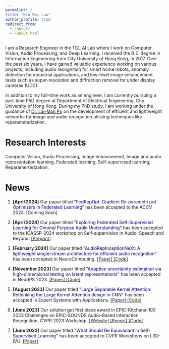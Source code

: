 ```yaml
---
permalink: /
title: "Kin Wai Lau"
author_profile: true
redirect_from: 
  - /about/
  - /about.html
---
```


I am a Research Engineer in the TCL AI Lab where I work on Computer Vision, Audio Processing, and Deep Learning. I received the B.E. degree in Information Engineering from City University of Hong Kong, in 2017. Over the past six years, I have gained valuable experience working on various projects, including audio recognition for smart home robots, anomaly detection for industrial applications, and low-level image enhancement tasks such as super-resolution and diffraction removal for under display cameras (UDC).

In addition to my full-time work as an engineer, I am currently pursuing a part-time PhD degree at Department of Electrical Engineering, City University of Hong Kong. During my PhD study, I am working under the guidance of [Dr. Lai-Man Po](https://www.ee.cityu.edu.hk/~lmpo/) on the development of efficient and lightweight networks for image and audio recognition utilizing techniques like reparameterization. 

Research Interests
======
Computer Vision, Audio Processing, Image enhancement, Image and audio representation learning, Federated learning, Self-supervised learning, Reparamerterization.

News
======
1. **[April 2024]** Our paper titled <font color='Navy'>"FedRepOpt: Gradient Re-parametrized Optimizers in Federated Learning"</font> has been accepted to the ACCV 2024.  [Coming Soon]

1. **[April 2024]** Our paper titled <font color='Navy'>"Exploring Federated Self-Supervised Learning for General Purpose Audio Understanding"</font> has been accepted to the ICASSP-2024 workshop on Self-supervision in Audio, Speech and Beyond. <a href="https://arxiv.org/abs/2402.02889"> [Preprint] </a>

2. **[February 2024]** Our paper titled <font color='Navy'>"AudioRepInceptionNeXt: A lightweight single-stream architecture for efficient audio recognition"</font> has been accepted in NeuroComputing. <a href="https://arxiv.org/pdf/2404.13551"> [Paper] </a> <a href="https://github.com/StevenLauHKHK/AudioRepInceptionNeXt"> [Code] </a>

3. **[November 2023]** Our paper titled <font color='Navy'>"Adaptive uncertainty estimation via high-dimensional testing on latent representations"</font> has been accepted in NeurIPS 2023. <a href="https://proceedings.neurips.cc/paper_files/paper/2023/hash/7da558c6bd476ba77f5ba712626bba1a-Abstract-Conference.html"> [Paper] </a> <a href="https://github.com/HKU-MedAI/bnn_uncertainty"> [Code] </a>

4. **[August 2023]** Our paper titled <font color='Navy'>"Large Separable Kernel Attention: Rethinking the Large Kernel Attention design in CNN"</font> has been accepted in Expert Systems with Applications. <a href="https://arxiv.org/abs/2309.01439"> [Paper] </a> <a href="https://github.com/stevenlauhkhk/large-separable-kernel-attention"> [Code] </a>

5. **[June 2023]** Our solution got first place award in EPIC-Kitchens-100 2023 Challenges on EPIC-SOUNDS Audio-Based Interaction Recognition, CVPR 2023 Workshop. <a href="https://epic-kitchens.github.io/2024"> [Website] </a> <a href="https://arxiv.org/abs/2307.07265"> [Report] </a> <a href="https://github.com/StevenLauHKHK/AudioInceptionNeXt.git"> [Code] </a>

6. **[June 2022]** Our paper titled <font color='Navy'>"What Should Be Equivariant in Self-Supervised Learning"</font> has been accepted to CVPR Workshops on L3D-IVU. <a href="https://openaccess.thecvf.com/content/CVPR2022W/L3D-IVU/papers/Xie_What_Should_Be_Equivariant_in_Self-Supervised_Learning_CVPRW_2022_paper.pdf"> [Paper] </a>